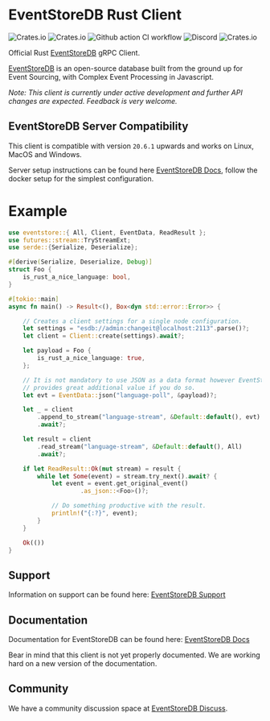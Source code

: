 # EventStoreDB Rust Client
![Crates.io](https://img.shields.io/crates/v/eventstore.svg)
![Crates.io](https://img.shields.io/crates/d/eventstore.svg)
![Github action CI workflow](https://github.com/EventStore/EventStoreDB-Client-Rust/workflows/CI/badge.svg?branch=master)
![Discord](https://img.shields.io/discord/415421715385155584.svg)
![Crates.io](https://img.shields.io/crates/l/eventstore.svg)

Official Rust [EventStoreDB] gRPC Client.

[EventStoreDB] is an open-source database built from the ground up for Event Sourcing, with Complex Event Processing in Javascript.

_Note: This client is currently under active development and further API changes are expected. Feedback is very welcome._

## EventStoreDB Server Compatibility
This client is compatible with version `20.6.1` upwards and works on Linux, MacOS and Windows.


Server setup instructions can be found here [EventStoreDB Docs], follow the docker setup for the simplest configuration.

# Example

```rust
use eventstore::{ All, Client, EventData, ReadResult };
use futures::stream::TryStreamExt;
use serde::{Serialize, Deserialize};

#[derive(Serialize, Deserialize, Debug)]
struct Foo {
    is_rust_a_nice_language: bool,
}

#[tokio::main]
async fn main() -> Result<(), Box<dyn std::error::Error>> {

    // Creates a client settings for a single node configuration.
    let settings = "esdb://admin:changeit@localhost:2113".parse()?;
    let client = Client::create(settings).await?;

    let payload = Foo {
        is_rust_a_nice_language: true,
    };

    // It is not mandatory to use JSON as a data format however EventStoreDB
    // provides great additional value if you do so.
    let evt = EventData::json("language-poll", &payload)?;

    let _ = client
        .append_to_stream("language-stream", &Default::default(), evt)
        .await?;

    let result = client
        .read_stream("language-stream", &Default::default(), All)
        .await?;

    if let ReadResult::Ok(mut stream) = result {
        while let Some(event) = stream.try_next().await? {
            let event = event.get_original_event()
                    .as_json::<Foo>()?;

            // Do something productive with the result.
            println!("{:?}", event);
        }
    }

    Ok(())
}
```

## Support

Information on support can be found here: [EventStoreDB Support]

## Documentation

Documentation for EventStoreDB can be found here: [EventStoreDB Docs]

Bear in mind that this client is not yet properly documented. We are working hard on a new version of the documentation.

## Community

We have a community discussion space at [EventStoreDB Discuss].

[EventStoreDB]: https://eventstore.com/
[eventstoredb docs]: https://developers.eventstore.com/server/20.6/server/installation/
[eventstoredb discuss]: https://discuss.eventstore.com/
[eventstoredb support]: https://eventstore.com/support/

